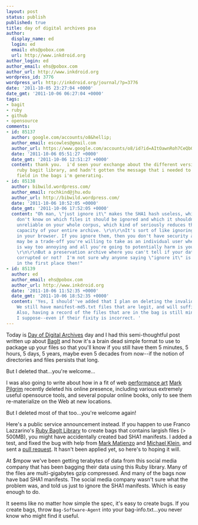 ```yaml
---
layout: post
status: publish
published: true
title: day of digital archives psa
author:
  display_name: ed
  login: ed
  email: ehs@pobox.com
  url: http://www.inkdroid.org
author_login: ed
author_email: ehs@pobox.com
author_url: http://www.inkdroid.org
wordpress_id: 3776
wordpress_url: http://inkdroid.org/journal/?p=3776
date: '2011-10-05 23:27:04 +0000'
date_gmt: '2011-10-06 06:27:04 +0000'
tags:
- bagit
- ruby
- github
- opensource
comments:
- id: 85137
  author: google.com/accounts/o8&hellip;
  author_email: escowles@gmail.com
  author_url: https://www.google.com/accounts/o8/id?id=AItOawnRoh7CeQbGMWiVdLwVBme63nx9rWs4fac
  date: '2011-10-06 05:51:27 +0000'
  date_gmt: '2011-10-06 12:51:27 +0000'
  content: thank you.  i'd seen your exchange about the different versions of the
    ruby bagit library, and hadn't gotten the message that i needed to add a Bag-Software-Agent
    field in the bags i'm generating.
- id: 85138
  author: bibwild.wordpress.com/
  author_email: rochkind@jhu.edu
  author_url: http://bibwild.wordpress.com/
  date: '2011-10-06 10:52:05 +0000'
  date_gmt: '2011-10-06 17:52:05 +0000'
  content: "Oh man, \"just ignore it\" makes the SHA1 hash useless, which, since you
    don't know on which files it should be ignored and which it shouldn't, makes it
    unreliable on your whole corpus, which kind of seriously reduces the preservation
    capacity of your entire archive. \r\n\r\nIt's sort of like ignoring security warnings
    in your browser. If you ignore them, then you don't have security anymore. Which
    may be a trade-off you're willing to take as an individual user when having security
    is way too annoying and all you're going to potentially harm is your own workstation.
    \r\n\r\nBut a preservation archive where you can't tell if your data has been
    corrupted or not?  I'm not sure why anyone saying \"ignore it\" is using BagIt
    in the first place then!"
- id: 85139
  author: ed
  author_email: ehs@pobox.com
  author_url: http://www.inkdroid.org
  date: '2011-10-06 11:52:35 +0000'
  date_gmt: '2011-10-06 18:52:35 +0000'
  content: 'Yes, I should''ve added that I plan on deleting the invalid manifests.
    We still have manifest-md5.txt files that are legit, and will suffice I think.
    Also, having a record of the files that are in the bag is still minimally useful
    I suppose--even if their fixity is incorrect. '
---
```


<p>Today is <a href="http://dayofdigitalarchives.blogspot.com/">Day of Digital Archives</a> day and I had this semi-thoughtful post written up about <a href="http://en.wikipedia.org/wiki/BagIt">BagIt</a> and how it's a brain dead simple format to use to package up your files so that you'll know if you still have them 5 minutes, 5 hours, 5 days, 5 years, maybe even 5 decades from now--if the notion of directories and files persists that long. </p>
<p>But I deleted that...you're welcome...</p>
<p>I was also going to write about how in a fit of web <a href="http://en.wikipedia.org/wiki/Performance_art">performance art</a> <a href="http://en.wikipedia.org/wiki/Mark_Pilgrim_(software_developer)">Mark Pilgrim</a> recently deleted his online presence, including various extremely useful opensource tools, and several popular online books, only to see them re-materialize on the Web at new locations.</p>
<p>But I deleted most of that too...you're welcome again!</p>
<p>Here's a public service announcement instead. If you happen to use Franco Lazzarino's <a href="https://github.com/tipr/bagit">Ruby BagIt Library</a> to create bags that contains largish files (> 500MB), you might have accidentally created bad SHA1 manifests. I added a test, and fixed the bug with help from <a href="http://twitter.com/anarchivist">Mark Matienzo</a> and <a href="https://twitter.com/mbklein">Michael Klein</a>, and sent a <a href="https://github.com/tipr/bagit/pull/4">pull request</a>. It hasn't been applied yet, so here's to hoping it will.</p>
<p>At $mpow we've been getting terabytes of data from this social media company that has been bagging their data using this Ruby library. Many of the files are multi-gigabytes gzip compressed. And many of the bags now have bad SHA1 manifests. The social media company wasn't sure what the problem was, and told us just to ignore the SHA1 manifests. Which is easy enough to do.</p>
<p>It seems like no matter how simple the spec, it's easy to create bugs. If you create bags, throw <code>Bag-Software-Agent</code> into your bag-info.txt...you never know who might find it useful.</p>
